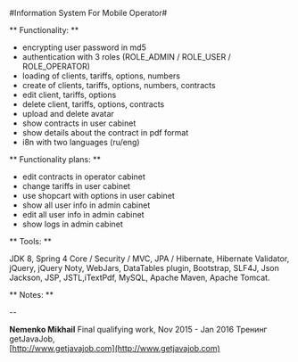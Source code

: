 #Information System For Mobile Operator#

** Functionality: **

+ encrypting user password in md5
+ authentication with 3 roles (ROLE_ADMIN / ROLE_USER / ROLE_OPERATOR) 
+ loading of clients, tariffs, options, numbers
+ create of clients, tariffs, options, numbers, contracts
+ edit client, tariffs, options   
+ delete client, tariffs, options, contracts 
+ upload and delete avatar   
+ show contracts in user cabinet
+ show details about the contract in pdf format
+ i8n with two languages (ru/eng)   

** Functionality plans: **

+ edit contracts in operator cabinet
+ change tariffs in user cabinet
+ use shopcart with options in user cabinet
+ show all user info in admin cabinet
+ edit all user info in admin cabinet
+ show logs in admin cabinet

** Tools: **  

 JDK 8, Spring 4 Core / Security / MVC, JPA / Hibernate, Hibernate Validator, jQuery, jQuery Noty, WebJars, DataTables plugin, Bootstrap, SLF4J, Json Jackson, JSP, JSTL,iTextPdf, MySQL, Apache Maven, Apache Tomcat.  

** Notes: **  

--

**Nemenko Mikhail**
Final qualifying work, Nov 2015 - Jan 2016 
Тренинг getJavaJob,   
[http://www.getjavajob.com](http://www.getjavajob.com)
